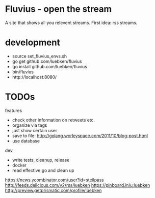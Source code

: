 # Fluvius - open the stream

A site that shows all you relevent streams. First idea: rss streams.

# development

* source set_fluvius_envs.sh
* go get github.com/luebken/fluvius
* go install github.com/luebken/fluvius
* bin/fluvius
* http://localhost:8080/

# TODOs

features
* check other information on retweets etc.
* organize via tags
* just show certain user
* save to file: http://golang.worleyspace.com/2011/10/blog-post.html
* use database

dev
* write tests, cleanup, release
* docker
* read effective go and clean up

https://news.ycombinator.com/user?id=steilpass
http://feeds.delicious.com/v2/rss/luebken
https://pinboard.in/u:luebken
http://preview.getprismatic.com/profile/luebken
